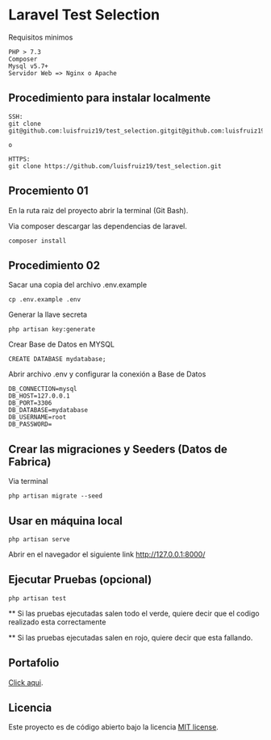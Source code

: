 # Laravel Test Selection

Requisitos minimos

```(bash)
PHP > 7.3
Composer
Mysql v5.7+
Servidor Web => Nginx o Apache
```

## Procedimiento para instalar localmente

```(bash)
SSH:
git clone git@github.com:luisfruiz19/test_selection.gitgit@github.com:luisfruiz19/test_selection.git 

o

HTTPS:
git clone https://github.com/luisfruiz19/test_selection.git
```


## Procemiento 01

En la ruta raiz del proyecto abrir la terminal (Git Bash).

Via composer descargar las dependencias de laravel.

```(bash)
composer install
```

## Procedimiento 02

Sacar una copia del archivo .env.example

```(bash)
cp .env.example .env
```

Generar la llave secreta

```(bash)
php artisan key:generate
```


Crear Base de Datos en MYSQL
```(bash)
CREATE DATABASE mydatabase;
```

Abrir archivo .env y configurar la conexión a Base de Datos

```(bash)
DB_CONNECTION=mysql
DB_HOST=127.0.0.1
DB_PORT=3306
DB_DATABASE=mydatabase
DB_USERNAME=root
DB_PASSWORD=
```

## Crear las migraciones y Seeders (Datos de Fabrica)
Via terminal
```(bash)
php artisan migrate --seed
```

## Usar en máquina local



```(bash)
php artisan serve
```

Abrir en el navegador el siguiente link http://127.0.0.1:8000/

## Ejecutar Pruebas (opcional)



```(bash)
php artisan test
```

** Si las pruebas ejecutadas salen todo el verde, quiere decir que el codigo realizado esta correctamente

** Si las pruebas ejecutadas salen en rojo, quiere decir que esta fallando.


## Portafolio

[Click aqui](https://lfrportfolio.000webhostapp.com/).





## Licencia

Este proyecto es de código abierto bajo la licencia [MIT license](https://opensource.org/licenses/MIT).
